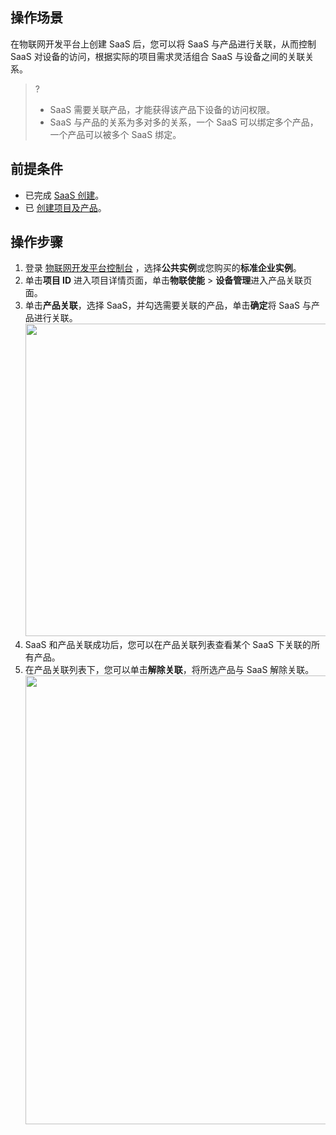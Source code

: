 

## 操作场景

在物联网开发平台上创建 SaaS 后，您可以将 SaaS 与产品进行关联，从而控制 SaaS 对设备的访问，根据实际的项目需求灵活组合 SaaS 与设备之间的关联关系。

>?
> -  SaaS 需要关联产品，才能获得该产品下设备的访问权限。
> -  SaaS 与产品的关系为多对多的关系，一个 SaaS 可以绑定多个产品，一个产品可以被多个 SaaS 绑定。

## 前提条件
- 已完成 [SaaS 创建](https://cloud.tencent.com/document/product/1081/50038)。
- 已 [创建项目及产品](https://cloud.tencent.com/document/product/1081/34739)。

## 操作步骤
1. 登录 [物联网开发平台控制台](https://console.cloud.tencent.com/iotexplorer) ，选择**公共实例**或您购买的**标准企业实例**。
2. 单击**项目 ID** 进入项目详情页面，单击**物联使能** > **设备管理**进入产品关联页面。
3. 单击**产品关联**，选择 SaaS，并勾选需要关联的产品，单击**确定**将 SaaS 与产品进行关联。
<img src="https://main.qcloudimg.com/raw/78c1c8ffe278de78adb1e252844c5c7c.jpg" style="width: 500px;"></img><br>
4. SaaS 和产品关联成功后，您可以在产品关联列表查看某个 SaaS 下关联的所有产品。
5. 在产品关联列表下，您可以单击**解除关联**，将所选产品与 SaaS 解除关联。
<img src="https://main.qcloudimg.com/raw/ffdb7d2f201e4acc173d9d4cfb09a00a.png" style="width: 718px;"></img><br>
